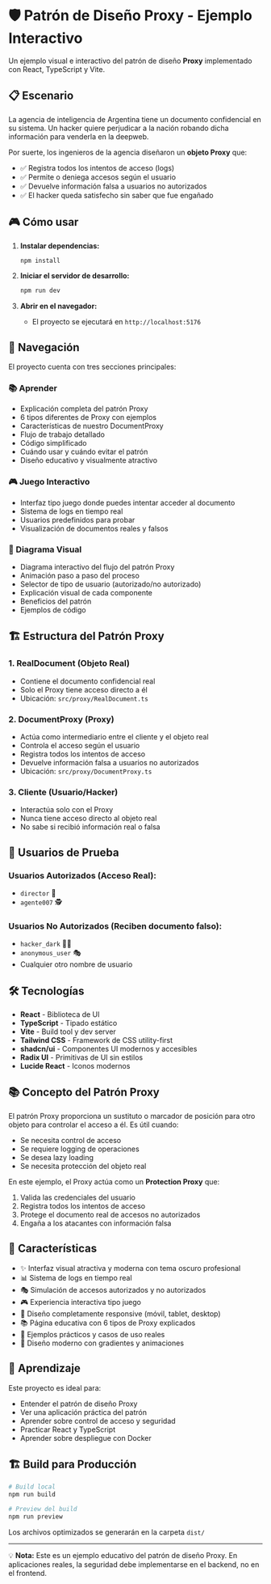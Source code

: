 # 🛡️ Patrón de Diseño Proxy - Ejemplo Interactivo

Un ejemplo visual e interactivo del patrón de diseño **Proxy** implementado con React, TypeScript y Vite.

## 📋 Escenario

La agencia de inteligencia de Argentina tiene un documento confidencial en su sistema. Un hacker quiere perjudicar a la nación robando dicha información para venderla en la deepweb.

Por suerte, los ingenieros de la agencia diseñaron un **objeto Proxy** que:

- ✅ Registra todos los intentos de acceso (logs)
- ✅ Permite o deniega accesos según el usuario
- ✅ Devuelve información falsa a usuarios no autorizados
- ✅ El hacker queda satisfecho sin saber que fue engañado

## 🎮 Cómo usar

1. **Instalar dependencias:**
   ```bash
   npm install
   ```

2. **Iniciar el servidor de desarrollo:**
   ```bash
   npm run dev
   ```

3. **Abrir en el navegador:**
   - El proyecto se ejecutará en `http://localhost:5176`

## 📱 Navegación

El proyecto cuenta con tres secciones principales:

### 📚 Aprender
- Explicación completa del patrón Proxy
- 6 tipos diferentes de Proxy con ejemplos
- Características de nuestro DocumentProxy
- Flujo de trabajo detallado
- Código simplificado
- Cuándo usar y cuándo evitar el patrón
- Diseño educativo y visualmente atractivo

### 🎮 Juego Interactivo
- Interfaz tipo juego donde puedes intentar acceder al documento
- Sistema de logs en tiempo real
- Usuarios predefinidos para probar
- Visualización de documentos reales y falsos

### 📐 Diagrama Visual
- Diagrama interactivo del flujo del patrón Proxy
- Animación paso a paso del proceso
- Selector de tipo de usuario (autorizado/no autorizado)
- Explicación visual de cada componente
- Beneficios del patrón
- Ejemplos de código

## 🏗️ Estructura del Patrón Proxy

### 1. **RealDocument** (Objeto Real)
- Contiene el documento confidencial real
- Solo el Proxy tiene acceso directo a él
- Ubicación: `src/proxy/RealDocument.ts`

### 2. **DocumentProxy** (Proxy)
- Actúa como intermediario entre el cliente y el objeto real
- Controla el acceso según el usuario
- Registra todos los intentos de acceso
- Devuelve información falsa a usuarios no autorizados
- Ubicación: `src/proxy/DocumentProxy.ts`

### 3. **Cliente** (Usuario/Hacker)
- Interactúa solo con el Proxy
- Nunca tiene acceso directo al objeto real
- No sabe si recibió información real o falsa

## 🎯 Usuarios de Prueba

### Usuarios Autorizados (Acceso Real):
- `director` 👔
- `agente007` 🕵️

### Usuarios No Autorizados (Reciben documento falso):
- `hacker_dark` 🦹‍♂️
- `anonymous_user` 🎭
- Cualquier otro nombre de usuario

## 🛠️ Tecnologías

- **React** - Biblioteca de UI
- **TypeScript** - Tipado estático
- **Vite** - Build tool y dev server
- **Tailwind CSS** - Framework de CSS utility-first
- **shadcn/ui** - Componentes UI modernos y accesibles
- **Radix UI** - Primitivas de UI sin estilos
- **Lucide React** - Iconos modernos

## 📚 Concepto del Patrón Proxy

El patrón Proxy proporciona un sustituto o marcador de posición para otro objeto para controlar el acceso a él. Es útil cuando:

- Se necesita control de acceso
- Se requiere logging de operaciones
- Se desea lazy loading
- Se necesita protección del objeto real

En este ejemplo, el Proxy actúa como un **Protection Proxy** que:
1. Valida las credenciales del usuario
2. Registra todos los intentos de acceso
3. Protege el documento real de accesos no autorizados
4. Engaña a los atacantes con información falsa

## 🎨 Características

- ✨ Interfaz visual atractiva y moderna con tema oscuro profesional
- 📊 Sistema de logs en tiempo real
- 🎭 Simulación de accesos autorizados y no autorizados
- 🎮 Experiencia interactiva tipo juego
- 📱 Diseño completamente responsive (móvil, tablet, desktop)
- 📚 Página educativa con 6 tipos de Proxy explicados
- 🎯 Ejemplos prácticos y casos de uso reales
- 🎨 Diseño moderno con gradientes y animaciones

## 📖 Aprendizaje

Este proyecto es ideal para:
- Entender el patrón de diseño Proxy
- Ver una aplicación práctica del patrón
- Aprender sobre control de acceso y seguridad
- Practicar React y TypeScript
- Aprender sobre despliegue con Docker

## 🏗️ Build para Producción

```bash
# Build local
npm run build

# Preview del build
npm run preview
```

Los archivos optimizados se generarán en la carpeta `dist/`

---

💡 **Nota:** Este es un ejemplo educativo del patrón de diseño Proxy. En aplicaciones reales, la seguridad debe implementarse en el backend, no en el frontend.


